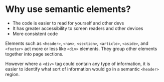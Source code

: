# Why use semantic elements?

* The code is easier to read for yourself and other devs
* It has greater accessibility to screen readers and other devices
* More consistent code

Elements such as `<header>`, `<nav>`, `<section>`, `<article>`, `<aside>`, and `<footer>` act more or less like `<div>` elements. They group other elements together into page sections. 

However where a `<div>` tag could contain any type of information, it is easier to identify what sort of information would go in a semantic `<header>` region.